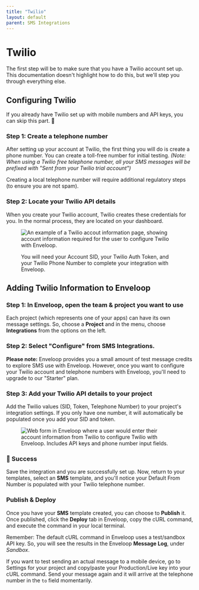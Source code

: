 ```yaml
---
title: "Twilio"
layout: default
parent: SMS Integrations
---
```


# Twilio

The first step will be to make sure that you have a Twilio account set up. This documentation doesn't highlight how to do this, but we'll step you through everything else.

## Configuring Twilio

If you already have Twilio set up with mobile numbers and API keys, you can skip this part. 💪

### Step 1: Create a telephone number

After setting up your account at Twilio, the first thing you will do is create a phone number. You can create a toll-free number for initial testing. _(Note: When using a Twilio free telephone number, all your SMS messages will be prefixed with "Sent from your Twilio trial account")_

Creating a local telephone number will require additional regulatory steps (to ensure you are not spam).&#x20;

### Step 2: Locate your Twilio API details

When you create your Twilio account, Twilio creates these credentials for you. In the normal process, they are located on your dashboard.

<figure><img src="/doc-images/Screenshot 2023-02-15 at 9.58.34 AM.png" alt="An example of a Twilio accout information page, showing account information required for the user to configure Twilio with Enveloop."><figcaption><p>You will need your Account SID, your Twilio Auth Token, and your Twilio Phone Number to complete your integration with Enveloop.</p></figcaption></figure>

## Adding Twilio Information to Enveloop

### Step 1: In Enveloop, open the team & project you want to use

Each project (which represents one of your apps) can have its own message settings. So, choose a **Project** and in the menu, choose **Integrations** from the options on the left.

### Step 2: Select "Configure" from SMS Integrations.

**Please note:** Enveloop provides you a small amount of test message credits to explore SMS use with Enveloop. However, once you want to configure your Twilio account and telephone numbers with Enveloop, you'll need to upgrade to our "Starter" plan.

### Step 3: Add your Twilio API details to your project

Add the Twilio values (SID, Token, Telephone Number) to your project's integration settings. If you only have one number, it will automatically be populated once you add your SID and token.

<figure><img src="/doc-images/Screenshot 2023-02-15 at 10.02.48 AM.png" alt="Web form in Enveloop where a user would enter their account information from Twilio to configure Twilio with Enveloop. Includes API keys and phone number input fields."><figcaption></figcaption></figure>

### 🎉  Success

Save the integration and you are successfully set up. Now, return to your templates, select an **SMS** template, and you'll notice your Default From Number is populated with your Twilio telephone number.

### Publish & Deploy

Once you have your **SMS** template created, you can choose to **Publish** it. Once published, click the **Deploy** tab in Enveloop, copy the cURL command, and execute the command in your local terminal.&#x20;

Remember: The default cURL command in Enveloop uses a test/sandbox API key. So, you will see the results in the Enveloop **Message Log**, under _Sandbox_.

If you want to test sending an actual message to a mobile device, go to Settings for your project and copy/paste your Production/Live key into your cURL command. Send your message again and it will arrive at the telephone number in the `to` field momentarily.&#x20;

